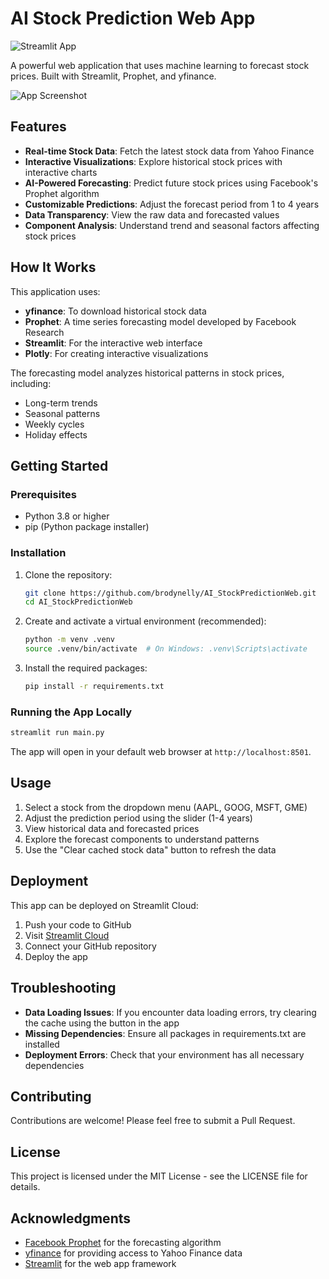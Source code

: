 # AI Stock Prediction Web App

![Streamlit App]((https://brodynelly-ai-stockpredictionweb-main-fmirxg.streamlit.app/))

A powerful web application that uses machine learning to forecast stock prices. Built with Streamlit, Prophet, and yfinance.

![App Screenshot](https://github.com/user-attachments/assets/811e77e5-5fc6-49c4-a769-971bd5098c17)

## Features

- **Real-time Stock Data**: Fetch the latest stock data from Yahoo Finance
- **Interactive Visualizations**: Explore historical stock prices with interactive charts
- **AI-Powered Forecasting**: Predict future stock prices using Facebook's Prophet algorithm
- **Customizable Predictions**: Adjust the forecast period from 1 to 4 years
- **Data Transparency**: View the raw data and forecasted values
- **Component Analysis**: Understand trend and seasonal factors affecting stock prices

## How It Works

This application uses:
- **yfinance**: To download historical stock data
- **Prophet**: A time series forecasting model developed by Facebook Research
- **Streamlit**: For the interactive web interface
- **Plotly**: For creating interactive visualizations

The forecasting model analyzes historical patterns in stock prices, including:
- Long-term trends
- Seasonal patterns
- Weekly cycles
- Holiday effects

## Getting Started

### Prerequisites

- Python 3.8 or higher
- pip (Python package installer)

### Installation

1. Clone the repository:
   ```bash
   git clone https://github.com/brodynelly/AI_StockPredictionWeb.git
   cd AI_StockPredictionWeb
   ```

2. Create and activate a virtual environment (recommended):
   ```bash
   python -m venv .venv
   source .venv/bin/activate  # On Windows: .venv\Scripts\activate
   ```

3. Install the required packages:
   ```bash
   pip install -r requirements.txt
   ```

### Running the App Locally

```bash
streamlit run main.py
```

The app will open in your default web browser at `http://localhost:8501`.

## Usage

1. Select a stock from the dropdown menu (AAPL, GOOG, MSFT, GME)
2. Adjust the prediction period using the slider (1-4 years)
3. View historical data and forecasted prices
4. Explore the forecast components to understand patterns
5. Use the "Clear cached stock data" button to refresh the data

## Deployment

This app can be deployed on Streamlit Cloud:

1. Push your code to GitHub
2. Visit [Streamlit Cloud](https://streamlit.io/cloud)
3. Connect your GitHub repository
4. Deploy the app

## Troubleshooting

- **Data Loading Issues**: If you encounter data loading errors, try clearing the cache using the button in the app
- **Missing Dependencies**: Ensure all packages in requirements.txt are installed
- **Deployment Errors**: Check that your environment has all necessary dependencies

## Contributing

Contributions are welcome! Please feel free to submit a Pull Request.

## License

This project is licensed under the MIT License - see the LICENSE file for details.

## Acknowledgments

- [Facebook Prophet](https://facebook.github.io/prophet/) for the forecasting algorithm
- [yfinance](https://github.com/ranaroussi/yfinance) for providing access to Yahoo Finance data
- [Streamlit](https://streamlit.io/) for the web app framework
